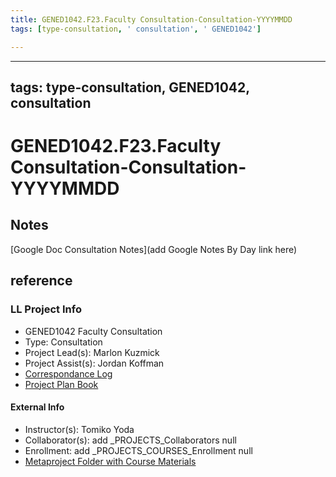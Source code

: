 ```yaml
---
title: GENED1042.F23.Faculty Consultation-Consultation-YYYYMMDD
tags: [type-consultation, ' consultation', ' GENED1042']

---
```


---
tags: type-consultation, GENED1042, consultation
---
# GENED1042.F23.Faculty Consultation-Consultation-YYYYMMDD

## Notes
[Google Doc Consultation Notes](add Google Notes By Day link here)

## reference
### LL Project Info
* GENED1042 Faculty Consultation
* Type: Consultation
* Project Lead(s): Marlon Kuzmick
* Project Assist(s): Jordan Koffman
* [Correspondance Log](https://drive.google.com/drive/folders/1ahqjX2GYMEX85B5BhyNhhDJhDVT8tK_m?usp=drive_link)
* [Project Plan Book](https://hackmd.io/@ll-23-24/rJwylZSR3)

#### External Info
* Instructor(s): Tomiko Yoda
* Collaborator(s): add _PROJECTS_Collaborators null
* Enrollment: add _PROJECTS_COURSES_Enrollment null
* [Metaproject Folder with Course Materials](https://drive.google.com/drive/folders/1-BI6y9iZkY5JuaDardtK6AWBJPMwOV7G)
